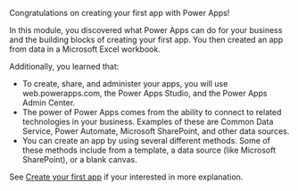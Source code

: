 Congratulations on creating your first app with Power Apps!

In this module, you discovered what Power Apps can do for your business and the building blocks of creating your first app. You then created an app from data in a Microsoft Excel workbook.  

Additionally, you learned that:

- To create, share, and administer your apps, you will use web.powerapps.com, the Power Apps Studio, and the Power Apps Admin Center.
- The power of Power Apps comes from the ability to connect to related technologies in your business. Examples of these are Common Data Service, Power Automate, Microsoft SharePoint, and other data sources.
- You can create an app by using several different methods. Some of these methods include from a template, a data source (like Microsoft SharePoint), or a blank canvas.  

See [Create your first app](https://www.youtube.com/watch?v=88FlPT7XbP0) if your interested in more explanation.
